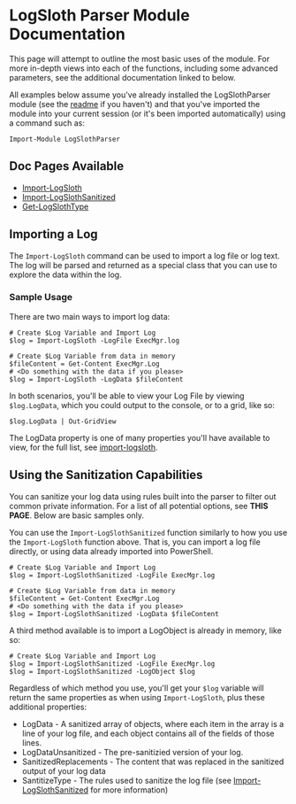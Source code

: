 # LogSloth Parser Module Documentation

This page will attempt to outline the most basic uses of the module.  For more in-depth views into each of the functions, including some advanced parameters, see the additional documentation linked to below.

All examples below assume you've already installed the LogSlothParser module (see the [readme](../README.md) if you haven't) and that you've imported the module into your current session (or it's been imported automatically) using a command such as:

```
Import-Module LogSlothParser
```

## Doc Pages Available

- [Import-LogSloth](import-logsloth.md)
- [Import-LogSlothSanitized](import-logslothsanitized.md)
- [Get-LogSlothType](get-logslothtype.md)

## Importing a Log

The `Import-LogSloth` command can be used to import a log file or log text. The log will be parsed and returned as a special class that you can use to explore the data within the log.

### Sample Usage

There are two main ways to import log data:

```
# Create $Log Variable and Import Log 
$log = Import-LogSloth -LogFile ExecMgr.log
```

```
# Create $Log Variable from data in memory
$fileContent = Get-Content ExecMgr.Log
# <Do something with the data if you please>
$log = Import-LogSloth -LogData $fileContent
```

In both scenarios, you'll be able to view your Log File by viewing `$log.LogData`, which you could output to the console, or to a grid, like so:

```
$log.LogData | Out-GridView
```

The LogData property is one of many properties you'll have available to view, for the full list, see [import-logsloth](import-logsloth.md).

## Using the Sanitization Capabilities

You can sanitize your log data using rules built into the parser to filter out common private information. For a list of all potential options, see **THIS PAGE**.  Below are basic samples only.

You can use the `Import-LogSlothSanitized` function similarly to how you use the `Import-LogSloth` function above. That is, you can import a log file directly, or using data already imported into PowerShell.

```
# Create $Log Variable and Import Log 
$log = Import-LogSlothSanitized -LogFile ExecMgr.log
```

```
# Create $Log Variable from data in memory
$fileContent = Get-Content ExecMgr.Log
# <Do something with the data if you please>
$log = Import-LogSlothSanitized -LogData $fileContent
```

A third method available is to import a LogObject is already in memory, like so:

```
# Create $Log Variable and Import Log 
$log = Import-LogSlothSanitized -LogFile ExecMgr.log
$log = Import-LogSlothSanitized -LogObject $log
```

Regardless of which method you use, you'll get your `$log` variable will return the same properties as when using `Import-LogSloth`, plus these additional properties:

- LogData - A sanitized array of objects, where each item in the array is a line of your log file, and each object contains all of the fields of those lines.
- LogDataUnsanitized - The pre-sanitizied version of your log.
- SanitizedReplacements - The content that was replaced in the sanitized output of your log data
- SantitizeType - The rules used to sanitize the log file (see [Import-LogSlothSanitized](import-logslothsanitized.md) for more information)